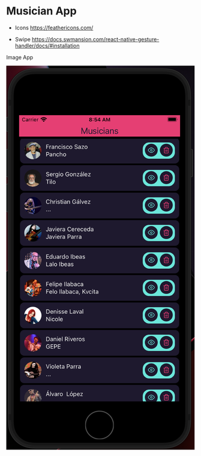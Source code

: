 # Musician App

- Icons
https://feathericons.com/

- Swipe
https://docs.swmansion.com/react-native-gesture-handler/docs/#installation

Image App

![AppV1.png](./docs/AppV1.png)